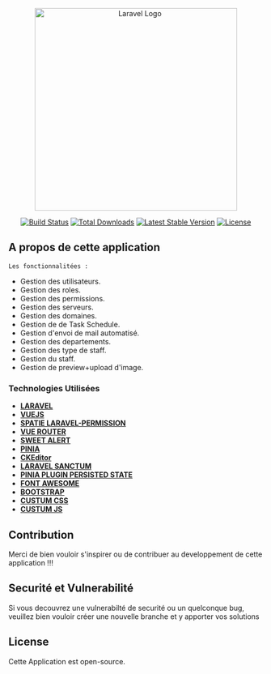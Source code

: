 <p align="center"><a href="https://laravel.com" target="_blank"><img src="https://raw.githubusercontent.com/laravel/art/master/logo-lockup/5%20SVG/2%20CMYK/1%20Full%20Color/laravel-logolockup-cmyk-red.svg" width="400" alt="Laravel Logo"></a></p>

<p align="center">
<a href="https://github.com/laravel/framework/actions"><img src="https://github.com/laravel/framework/workflows/tests/badge.svg" alt="Build Status"></a>
<a href="https://packagist.org/packages/laravel/framework"><img src="https://img.shields.io/packagist/dt/laravel/framework" alt="Total Downloads"></a>
<a href="https://packagist.org/packages/laravel/framework"><img src="https://img.shields.io/packagist/v/laravel/framework" alt="Latest Stable Version"></a>
<a href="https://packagist.org/packages/laravel/framework"><img src="https://img.shields.io/packagist/l/laravel/framework" alt="License"></a>
</p>

## A propos de cette application
    Les fonctionnalitées :

- Gestion des utilisateurs.
- Gestion des roles.
- Gestion des permissions.
- Gestion des serveurs.
- Gestion des domaines.
- Gestion de de Task Schedule.
- Gestion d'envoi de mail automatisé.
- Gestion des departements.
- Gestion des type de staff.
- Gestion du staff.
- Gestion de preview+upload d'image.
### Technologies Utilisées

- **[LARAVEL](https://laravel.com)**
- **[VUEJS](https://vuejs.org/)**
- **[SPATIE LARAVEL-PERMISSION](https://spatie.be/docs/laravel-permission/v5/introduction)**
- **[VUE ROUTER](https://router.vuejs.org/)**
- **[SWEET ALERT](https://sweetalert2.github.io/#download)**
- **[PINIA](https://pinia.vuejs.org/)**
- **[CKEditor](https://ckeditor.com/docs/ckeditor5/latest/installation/frameworks/vuejs-v3.html#component-directives)**
- **[LARAVEL SANCTUM](https://laravel.com)**
- **[PINIA PLUGIN PERSISTED STATE](https://www.npmjs.com/package/pinia-plugin-persistedstate)**
- **[FONT AWESOME](https://fontawesome.com/)**
- **[BOOTSTRAP](https://getbootstrap.com)**
- **[CUSTUM CSS]()**
- **[CUSTUM JS]()**

## Contribution

Merci de bien vouloir s'inspirer ou de contribuer au developpement de cette application !!!

## Securité et Vulnerabilité
Si vous decouvrez une vulnerabilté de securité ou un quelconque bug, veuillez bien vouloir créer une nouvelle branche et y apporter vos solutions

## License
Cette Application est open-source.
